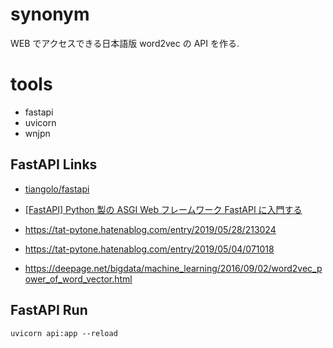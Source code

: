 # synonym

WEB でアクセスできる日本語版 word2vec の API を作る.

# tools

- fastapi
- uvicorn
- wnjpn

## FastAPI Links

- [tiangolo/fastapi](https://github.com/tiangolo/fastapi)
- [[FastAPI] Python 製の ASGI Web フレームワーク FastAPI に入門する](https://qiita.com/bee2/items/75d9c0d7ba20e7a4a0e9)

- https://tat-pytone.hatenablog.com/entry/2019/05/28/213024
- https://tat-pytone.hatenablog.com/entry/2019/05/04/071018
- https://deepage.net/bigdata/machine_learning/2016/09/02/word2vec_power_of_word_vector.html

## FastAPI Run

```
uvicorn api:app --reload
```

